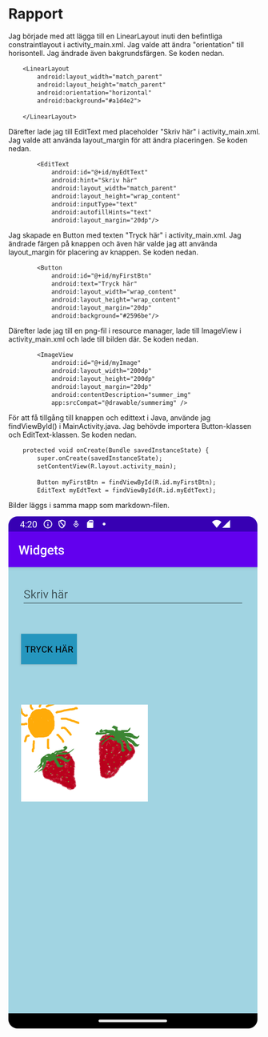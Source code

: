 
# Rapport

Jag började med att lägga till en LinearLayout inuti den befintliga constraintlayout i
activity_main.xml. Jag valde att ändra "orientation" till horisontell. Jag ändrade även 
bakgrundsfärgen. Se koden nedan.
```
    <LinearLayout
        android:layout_width="match_parent"
        android:layout_height="match_parent"
        android:orientation="horizontal"
        android:background="#a1d4e2">

    </LinearLayout>
```
Därefter lade jag till EditText med placeholder "Skriv här" i activity_main.xml. Jag valde att använda
layout_margin för att ändra placeringen. Se koden nedan.
```
        <EditText
            android:id="@+id/myEdtText"
            android:hint="Skriv här"
            android:layout_width="match_parent"
            android:layout_height="wrap_content"
            android:inputType="text"
            android:autofillHints="text"
            android:layout_margin="20dp"/>
```
Jag skapade en Button med texten "Tryck här" i activity_main.xml. Jag ändrade färgen på knappen
och även här valde jag att använda layout_margin för placering av knappen. Se koden nedan.
```
        <Button
            android:id="@+id/myFirstBtn"
            android:text="Tryck här"
            android:layout_width="wrap_content"
            android:layout_height="wrap_content"
            android:layout_margin="20dp"
            android:background="#2596be"/>
```      
Därefter lade jag till en png-fil i resource manager, lade till ImageView i activity_main.xml
och lade till bilden där. Se koden nedan.
```  
        <ImageView
            android:id="@+id/myImage"
            android:layout_width="200dp"
            android:layout_height="200dp"
            android:layout_margin="20dp"
            android:contentDescription="summer_img"
            app:srcCompat="@drawable/summerimg" />
```   
För att få tillgång till knappen och edittext i Java, använde jag findViewById() i MainActivity.java.
Jag behövde importera Button-klassen och EditText-klassen. Se koden nedan.
```
    protected void onCreate(Bundle savedInstanceState) {
        super.onCreate(savedInstanceState);
        setContentView(R.layout.activity_main);

        Button myFirstBtn = findViewById(R.id.myFirstBtn);
        EditText myEdtText = findViewById(R.id.myEdtText);
```

Bilder läggs i samma mapp som markdown-filen.

![](android.png)

